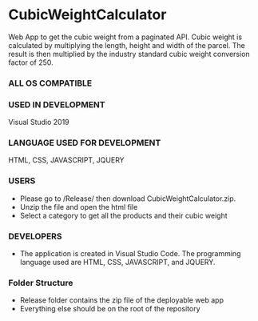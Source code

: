 # CubicWeightCalculator
Web App to get the cubic weight from a paginated API. Cubic weight is calculated by multiplying the length, height and width of the parcel. The result is then multiplied by the industry standard cubic weight conversion factor of 250.

### ALL OS COMPATIBLE

### USED IN DEVELOPMENT
Visual Studio 2019

### LANGUAGE USED FOR DEVELOPMENT
HTML, CSS, JAVASCRIPT, JQUERY

### USERS
- Please go to /Release/ then download CubicWeightCalculator.zip.
- Unzip the file and open the html file
- Select a category to get all the products and their cubic weight

### DEVELOPERS
- The application is created in Visual Studio Code. The programming language used are HTML, CSS, JAVASCRIPT, and JQUERY.

### Folder Structure
- Release folder contains the zip file of the deployable web app
- Everything else should be on the root of the repository
